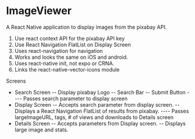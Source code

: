# ImageViewer
A React Native application to display images from the pixabay API.

1) Use react context API for the pixabay API key
2) Use React Navigation FlatList on Display Screen
3) Uses react-navigation for navigation
4) Works and looks the same on iOS and android.
5) Uses react-native init, not expo or CRNA.
6) Links the react-native-vector-icons module

Screens
- Search Screen
-- Display pixabay Logo
-- Search Bar
-- Submit Button
---- Passes search parameter to display screen
- Display Screen
-- Accepts search parameter from display screen.
-- Displays a React Navigation FlatList of results from pixabay.
---- Passes largeImageURL, tags, # of views and downloads to Details screen
- Details Screen
-- Accepts parameters from Display screen.
-- Displays large image and stats.

